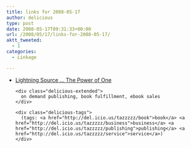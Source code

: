 ```yaml
---
title: links for 2008-05-17
author: delicious
type: post
date: 2008-05-17T09:31:33+00:00
url: /2008/05/17/links-for-2008-05-17/
aktt_tweeted:
  - 1
categories:
  - Linkage

---
```

<ul class="delicious">
  <li>
    <div class="delicious-link">
      <a href="https://www.lightningsource.com/">Lightning Source &#8230; The Power of One</a>
    </div>
    
    <div class="delicious-extended">
      on demand publishing, book fulfillment, ebook sales
    </div>
    
    <div class="delicious-tags">
      (tags: <a href="http://del.icio.us/tazzzzz/book">book</a> <a href="http://del.icio.us/tazzzzz/business">business</a> <a href="http://del.icio.us/tazzzzz/publishing">publishing</a> <a href="http://del.icio.us/tazzzzz/service">service</a>)
    </div>
  </li>
</ul>